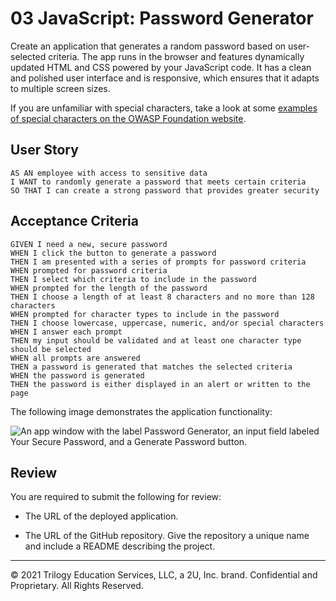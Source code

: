 # 03 JavaScript: Password Generator

Create an application that generates a random password based on user-selected criteria. The app runs in the browser and features dynamically updated HTML and CSS powered by your JavaScript code. It has a clean and polished user interface and is responsive, which ensures that it adapts to multiple screen sizes.

If you are unfamiliar with special characters, take a look at some [examples of special characters on the OWASP Foundation website](https://www.owasp.org/index.php/Password_special_characters).

## User Story

```
AS AN employee with access to sensitive data
I WANT to randomly generate a password that meets certain criteria
SO THAT I can create a strong password that provides greater security
```

## Acceptance Criteria

```
GIVEN I need a new, secure password
WHEN I click the button to generate a password
THEN I am presented with a series of prompts for password criteria
WHEN prompted for password criteria
THEN I select which criteria to include in the password
WHEN prompted for the length of the password
THEN I choose a length of at least 8 characters and no more than 128 characters
WHEN prompted for character types to include in the password
THEN I choose lowercase, uppercase, numeric, and/or special characters
WHEN I answer each prompt
THEN my input should be validated and at least one character type should be selected
WHEN all prompts are answered
THEN a password is generated that matches the selected criteria
WHEN the password is generated
THEN the password is either displayed in an alert or written to the page
```

The following image demonstrates the application functionality:

![An app window with the label Password Generator, an input field labeled Your Secure Password, and a Generate Password button.](./Assets/03-javascript-homework-demo.png)

## Review

You are required to submit the following for review:

- The URL of the deployed application.

- The URL of the GitHub repository. Give the repository a unique name and include a README describing the project.

---

© 2021 Trilogy Education Services, LLC, a 2U, Inc. brand. Confidential and Proprietary. All Rights Reserved.
